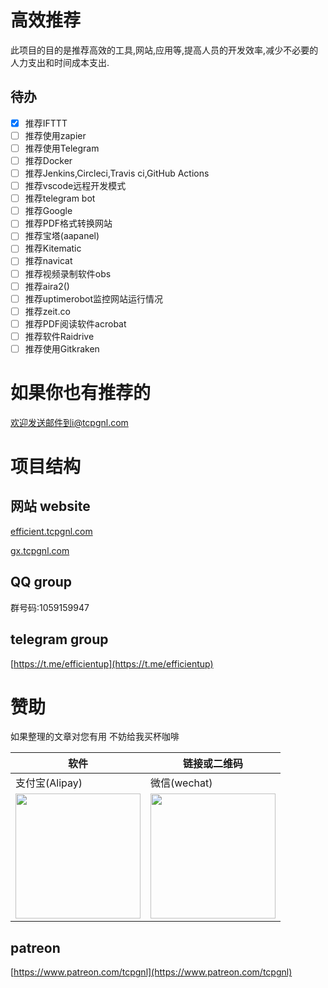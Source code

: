 # 高效推荐

此项目的目的是推荐高效的工具,网站,应用等,提高人员的开发效率,减少不必要的人力支出和时间成本支出.

## 待办

- [x] 推荐IFTTT
- [ ] 推荐使用zapier
- [ ] 推荐使用Telegram
- [ ] 推荐Docker
- [ ] 推荐Jenkins,Circleci,Travis ci,GitHub Actions
- [ ] 推荐vscode远程开发模式
- [ ] 推荐telegram bot
- [ ] 推荐Google
- [ ] 推荐PDF格式转换网站
- [ ] 推荐宝塔(aapanel)
- [ ] 推荐Kitematic
- [ ] 推荐navicat
- [ ] 推荐视频录制软件obs
- [ ] 推荐aira2()
- [ ] 推荐uptimerobot监控网站运行情况
- [ ] 推荐zeit.co
- [ ] 推荐PDF阅读软件acrobat
- [ ] 推荐软件Raidrive
- [ ] 推荐使用Gitkraken

# 如果你也有推荐的
欢迎发送邮件到i@tcpgnl.com

# 项目结构

## 网站 website

[efficient.tcpgnl.com](http://efficient.tcpgnl.com)  

[gx.tcpgnl.com](http://gx.tcpgnl.com)

## QQ group
群号码:1059159947

## telegram group
[https://t.me/efficientup](https://t.me/efficientup)

# 赞助

如果整理的文章对您有用 不妨给我买杯咖啡

| 软件                                                                                                   | 链接或二维码                                                                                            |
| ------------------------------------------------------------------------------------------------------ | ------------------------------------------------------------------------------------------------------- |
| 支付宝(Alipay)                                                                                         | 微信(wechat)                                                                                            |
| <img src="https://cdn.jsdelivr.net/gh/TCPGNL/my-storage/img/alipay-qr.png" width="200" height="200px"> | <img src="https://cdn.jsdelivr.net/gh/TCPGNL/my-storage/img/wxpay-qr.png" width="200px" height="200px"> |
## patreon
[https://www.patreon.com/tcpgnl](https://www.patreon.com/tcpgnl)
